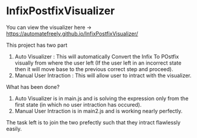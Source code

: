 # InfixPostfixVisualizer
You can view the visualizer here -> https://automatefreely.github.io/InfixPostfixVisualizer/ 

This project has two part
1. Auto Visualizer : This will automatically Convert the Infix To POstfix visually from where the user left (If the user left in an incorrect state then it will move base to the previous correct step and proceed).
2. Manual User Intraction : This will allow user to intract with the visualizer.

What has been done?
1. Auto Visualizer is in main.js and is solving the expression only from the first state (in which no user intraction has occured).
2. Manual User Intraction is in main2.js and is working nearly perfectly.

The task left is to join the two prefectly such that they intract flawlessly easily.
